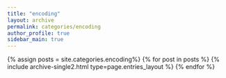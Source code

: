 ```yaml
---
title: "encoding"
layout: archive
permalink: categories/encoding
author_profile: true
sidebar_main: true
---
```



{% assign posts = site.categories.encoding%} 
{% for post in posts %} {% include archive-single2.html type=page.entries_layout %} {% endfor %}